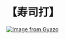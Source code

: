 # 【寿司打】 #

[![Image from Gyazo](https://i.gyazo.com/e66f4d5d4f29106c41dd4de5d369b662.jpg)](https://gyazo.com/e66f4d5d4f29106c41dd4de5d369b662)
